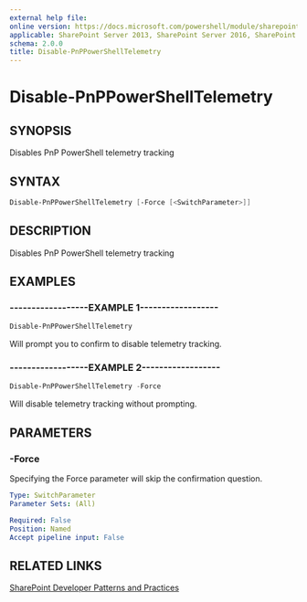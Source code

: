 ```yaml
---
external help file:
online version: https://docs.microsoft.com/powershell/module/sharepoint-pnp/disable-pnppowershelltelemetry
applicable: SharePoint Server 2013, SharePoint Server 2016, SharePoint Server 2019, SharePoint Online
schema: 2.0.0
title: Disable-PnPPowerShellTelemetry
---
```


# Disable-PnPPowerShellTelemetry

## SYNOPSIS
Disables PnP PowerShell telemetry tracking

## SYNTAX 

```powershell
Disable-PnPPowerShellTelemetry [-Force [<SwitchParameter>]]
```

## DESCRIPTION
Disables PnP PowerShell telemetry tracking

## EXAMPLES

### ------------------EXAMPLE 1------------------
```powershell
Disable-PnPPowerShellTelemetry
```

Will prompt you to confirm to disable telemetry tracking.

### ------------------EXAMPLE 2------------------
```powershell
Disable-PnPPowerShellTelemetry -Force
```

Will disable telemetry tracking without prompting.

## PARAMETERS

### -Force
Specifying the Force parameter will skip the confirmation question.

```yaml
Type: SwitchParameter
Parameter Sets: (All)

Required: False
Position: Named
Accept pipeline input: False
```

## RELATED LINKS

[SharePoint Developer Patterns and Practices](https://aka.ms/sppnp)